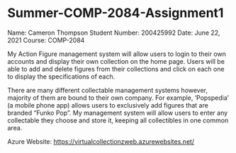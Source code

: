 # Summer-COMP-2084-Assignment1

Name: Cameron Thompson
Student Number: 200425992
Date: June 22, 2021
Course: COMP-2084

My Action Figure management system will allow users to login to their own accounts and display their own collection on the home page. Users will be able to add and delete figures from their collections and click on each one to display the specifications of each. 

There are many different collectable management systems however, majority of them are bound to their own company. For example, ‘Popspedia’ (a mobile phone app) allows users to exclusively add figures that are branded “Funko Pop”. My management system will allow users to enter any collectable they choose and store it, keeping all collectibles in one common area.  

Azure Website: 
https://virtualcollectionzweb.azurewebsites.net/
